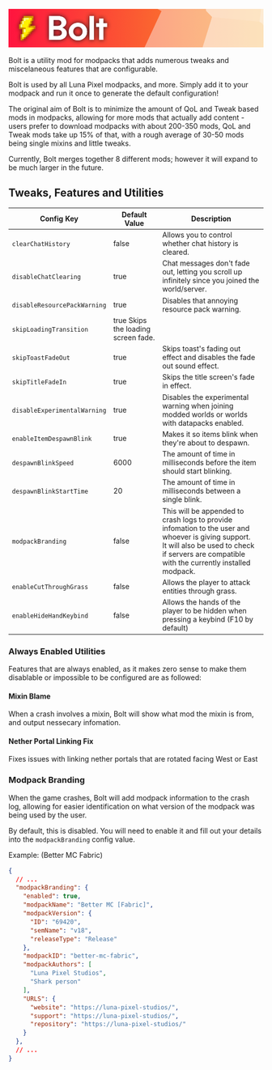 ![](/banner.png)

Bolt is a utility mod for modpacks that adds numerous tweaks and miscelaneous features that are configurable.

Bolt is used by all Luna Pixel modpacks, and more. Simply add it to your modpack and run it once to generate the default configuration!

The original aim of Bolt is to minimize the amount of QoL and Tweak based mods in modpacks, allowing for more mods that actually add content - users prefer to download modpacks with about 200-350 mods, QoL and Tweak mods take up 15% of that, with a rough average of 30-50 mods being single mixins and little tweaks.

Currently, Bolt merges together 8 different mods; however it will expand to be much larger in the future.

## Tweaks, Features and Utilities

| __**Config Key**__           | __**Default Value**__               | __**Description**__                                                                                                                                                                                    |
|------------------------------|-------------------------------------|--------------------------------------------------------------------------------------------------------------------------------------------------------------------------------------------------------|
| `clearChatHistory`           | false                               | Allows you to control whether chat history is cleared.                                                                                                                                                 |
| `disableChatClearing`        | true                                | Chat messages don't fade out, letting you scroll up infinitely since you joined the world/server.                                                                                                      |
| `disableResourcePackWarning` | true                                | Disables that annoying resource pack warning.                                                                                                                                                          |
| `skipLoadingTransition`      | true Skips the loading screen fade. |
| `skipToastFadeOut`           | true                                | Skips toast's fading out effect and disables the fade out sound effect.                                                                                                                                |
| `skipTitleFadeIn`            | true                                | Skips the title screen's fade in effect.                                                                                                                                                               |
| `disableExperimentalWarning` | true                                | Disables the experimental warning when joining modded worlds or worlds with datapacks enabled.                                                                                                         |
| `enableItemDespawnBlink`     | true                                | Makes it so items blink when they're about to despawn.                                                                                                                                                 |
| `despawnBlinkSpeed`          | 6000                                | The amount of time in milliseconds before the item should start blinking.                                                                                                                              |
| `despawnBlinkStartTime`      | 20                                  | The amount of time in milliseconds between a single blink.                                                                                                                                             |
| `modpackBranding`            | false                               | This will be appended to crash logs to provide infomation to the user and whoever is giving support.<br/>It will also be used to check if servers are compatible with the currently installed modpack. |
| `enableCutThroughGrass`      | false                               | Allows the player to attack entities through grass.                                                                                                                                                    |
| `enableHideHandKeybind`      | false                               | Allows the hands of the player to be hidden when pressing a keybind (F10 by default)                                                                                                                   |

### Always Enabled Utilities

Features that are always enabled, as it makes zero sense to make them disablable or impossible to be configured are as followed:

#### Mixin Blame

When a crash involves a mixin, Bolt will show what mod the mixin is from, and output nessecary infomation.

#### Nether Portal Linking Fix

Fixes issues with linking nether portals that are rotated facing West or East

### Modpack Branding

When the game crashes, Bolt will add modpack information to the crash log, allowing for easier identification on what version of the modpack was being used by the user.

By default, this is disabled. You will need to enable it and fill out your details into the `modpackBranding` config value.

Example: (Better MC Fabric)

```json
{
  // ...
  "modpackBranding": {
    "enabled": true,
    "modpackName": "Better MC [Fabric]",
    "modpackVersion": {
      "ID": "69420",
      "semName": "v18",
      "releaseType": "Release"
    },
    "modpackID": "better-mc-fabric",
    "modpackAuthors": [
      "Luna Pixel Studios",
      "Shark person"
    ],
    "URLS": {
      "website": "https://luna-pixel-studios/",
      "support": "https://luna-pixel-studios/",
      "repository": "https://luna-pixel-studios/"
    }
  },
  // ...
}
```